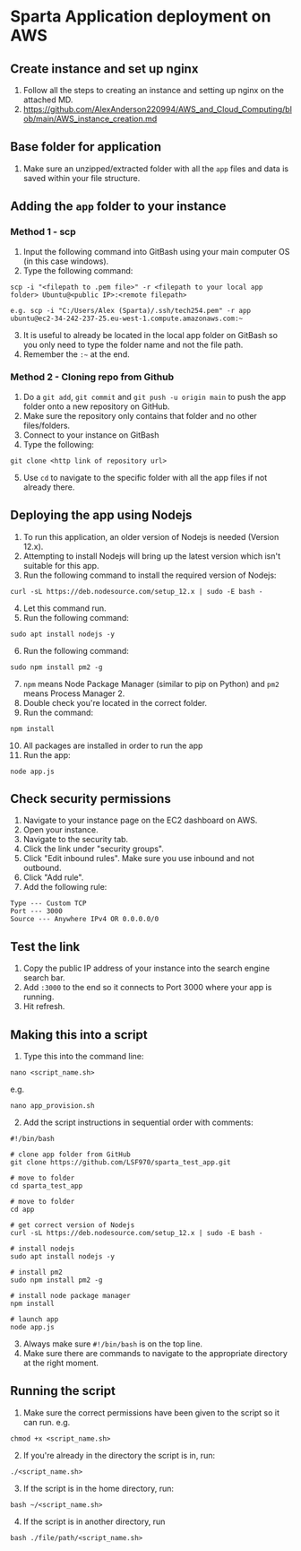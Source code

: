 # Sparta Application deployment on AWS

## Create instance and set up nginx

1) Follow all the steps to creating an instance and setting up nginx on the attached MD.
2) https://github.com/AlexAnderson220994/AWS_and_Cloud_Computing/blob/main/AWS_instance_creation.md

## Base folder for application

1) Make sure an unzipped/extracted folder with all the `app` files and data is saved within your file structure.

## Adding the `app` folder to your instance

### Method 1 - scp

1) Input the following command into GitBash using your main computer OS (in this case windows).
2) Type the following command:
````
scp -i "<filepath to .pem file>" -r <filepath to your local app folder> Ubuntu@<public IP>:<remote filepath>
````
````
e.g. scp -i "C:/Users/Alex (Sparta)/.ssh/tech254.pem" -r app ubuntu@ec2-34-242-237-25.eu-west-1.compute.amazonaws.com:~
````
3) It is useful to already be located in the local app folder on GitBash so you only need to type the folder name and not the file path.
4) Remember the `:~` at the end.

### Method 2 - Cloning repo from Github

1) Do a `git add`, `git commit` and `git push -u origin main` to push the app folder onto a new repository on GitHub.
2) Make sure the repository only contains that folder and no other files/folders.
3) Connect to your instance on GitBash
4) Type the following:
````
git clone <http link of repository url>
````
5) Use `cd` to navigate to the specific folder with all the app files if not already there.

## Deploying the app using Nodejs

1) To run this application, an older version of Nodejs is needed (Version 12.x).
2) Attempting to install Nodejs will bring up the latest version which isn't suitable for this app.
3) Run the following command to install the required version of Nodejs:
````
curl -sL https://deb.nodesource.com/setup_12.x | sudo -E bash -
````
4) Let this command run.
5) Run the following command:
````
sudo apt install nodejs -y
````
6) Run the following command:
````
sudo npm install pm2 -g
````
7) `npm` means Node Package Manager (similar to pip on Python) and `pm2` means Process Manager 2.
8) Double check you're located in the correct folder.
9) Run the command:
````
npm install
````
10) All packages are installed in order to run the app
11) Run the app:
````
node app.js
````

## Check security permissions

1) Navigate to your instance page on the EC2 dashboard on AWS.
2) Open your instance.
3) Navigate to the security tab.
4) Click the link under "security groups".
5) Click "Edit inbound rules". Make sure you use inbound and not outbound.
6) Click "Add rule".
7) Add the following rule:
````
Type --- Custom TCP
Port --- 3000
Source --- Anywhere IPv4 OR 0.0.0.0/0
````

## Test the link

1) Copy the public IP address of your instance into the search engine search bar.
2) Add `:3000` to the end so it connects to Port 3000 where your app is running.
3) Hit refresh.

## Making this into a script

1) Type this into the command line:
````
nano <script_name.sh>
````
e.g.
````
nano app_provision.sh
````
2) Add the script instructions in sequential order with comments:
````
#!/bin/bash

# clone app folder from GitHub
git clone https://github.com/LSF970/sparta_test_app.git

# move to folder
cd sparta_test_app

# move to folder
cd app

# get correct version of Nodejs
curl -sL https://deb.nodesource.com/setup_12.x | sudo -E bash -

# install nodejs
sudo apt install nodejs -y

# install pm2
sudo npm install pm2 -g

# install node package manager
npm install

# launch app
node app.js
````
3) Always make sure `#!/bin/bash` is on the top line.
4) Make sure there are commands to navigate to the appropriate directory at the right moment.

## Running the script

1) Make sure the correct permissions have been given to the script so it can run. e.g.
````
chmod +x <script_name.sh>
````
2) If you're already in the directory the script is in, run:
````
./<script_name.sh>
````
3) If the script is in the home directory, run:
````
bash ~/<script_name.sh>
````
4) If the script is in another directory, run
````
bash ./file/path/<script_name.sh>
````